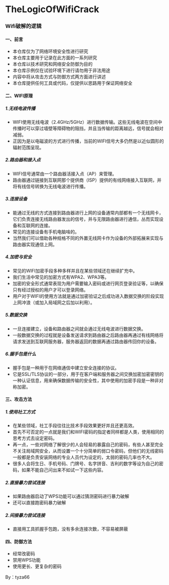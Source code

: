 # TheLogicOfWifiCrack
### Wifi破解的逻辑
#### 一、前言
- 本仓库仅为了网络环境安全性进行研究
- 本仓库主要用于记录在此方面的一系列研究
- 本仓库以技术研究和网络安全防御为目的
- 本仓库示例仅在试验环境下进行请勿用于非法用途
- 内容中将从攻击方式与防御方式两方面进行讲述
- 本仓库提供任何工具或代码，仅提供以思路用于保证网络安全

#### 二、WIFI原理
##### 1.无线电波传播
 - WIFI使用无线电波（2.4GHz/5GHz）进行数据传输。这些无线电波在空间中传播时可以穿过墙壁等障碍物的阻挡，并且当传输的距离越远，信号就会相对减弱。
 - 正因为是以电磁波的方式进行传播，当前的WIFI信号大多仍然是以近似圆形的辐射范围呈现。

##### 2.路由器和接入点
- WIFI信号通常由一个路由器活接入点（AP）来管理。
- 路由器通过链接到互联网那个提供商（ISP）提供的有线网络接入互联网，并将有线信号转换为无线电波进行传播。

##### 3.连接设备
- 能通过无线的方式连接到路由器进行上网的设备通常内部都有一个无线网卡，它们负责连接无线路由器发出的信号，并与无限路由器进行通信，丛而实现设备和互联网的连接。
- 常见的连接设备有手机电脑啥的。
- 当然我们可以借助各种规格不同的外置无线网卡作为设备的外部拓展来实现与路由器实现通信上网。

##### 4.加密与安全
- 常见的WIFI加密手段多种多样并且在某些领域还在继续扩充中。
- 我们生活中常见的加密方式有WPA2、WPA3等。
- 加密的安全形式通常表现为用户需要输入密码或进行网页登录验证等，以确保只有经过授权的用户才可以登录网络。
- 用户对于WIFI的使用方法就是通过加密验证之后成功进入数据交换的阶段实现上网冲浪（或加入局域网之后加以利用）。

##### 5.数据交换
- 一旦连接建立，设备和路由器之间就会通过无线电波进行数据交换。
- 一般数据交换的过程就是设备发送请求到路由器之后路由器再通过有线网络将请求发送到互联网服务器，服务器返回的数据再通过路由器传回你的设备。

##### 6.握手包是什么
- 握手包是一种用于在网络通信中建立安全连接的协议。
- 它是SSL/TLS协议的一部分，用于在客户端和服务器之间交换加密加密密钥的一种认证信息，用来确保数据传输的安全性，其中使用的加密手段是一种非对称加密。

#### 三、攻击方法
##### 1.使用社工方式
- 在某些领域，社工手段往往比技术手段效果更好并且还更高效。
- 首先不可否定的一点就是我们和WIFI密码的指定者同样都是人类，使用相同的思考方式去设定密码。
- 再一点，一些对网络了解很少的人会轻易的暴露自己的密码，有些人甚至完全不关注局域网安全，从而设置一个十分简单的弱口令密码，但他们的无线密码一般都是负责安装网络的专业人员代为设定的，太弱的密码几率也不大。
- 很多人会将生日、手机号码、门牌号、名字拼音、吉利的数字等设为自己的密码，如果不能自己问出来不如试一下这些内容。

##### 2.直接暴力尝试连接

- 如果路由器启动了WPS功能可以通过猜测密码进行暴力破解
- 还可以直接跑密码暴力破解

##### 2.间接暴力尝试连接

- 直接用工具抓握手包跑，没有多余连接次数，不容易被屏蔽

#### 四、防御方法

- 经常改密码
- 禁用WPS功能
- 使用更长、更复杂的密码

By：tyza66

